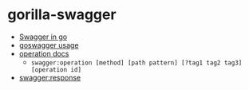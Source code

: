 # gorilla-swagger

- [Swagger in go](https://medium.com/@supun.muthutantrige/lets-go-everything-you-need-to-know-about-creating-a-restful-api-in-go-part-iv-52666c5221d4)
- [goswagger usage](https://goswagger.io/use/spec.html)
- [operation docs](https://goswagger.io/use/spec/operation.html)
  - `swagger:operation [method] [path pattern] [?tag1 tag2 tag3] [operation id]`
- [swagger:response](https://goswagger.io/use/spec/response.html)
